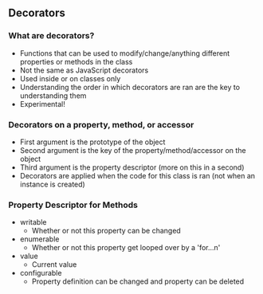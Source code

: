 ## Decorators

### What are decorators?

- Functions that can be used to modify/change/anything different properties or methods in the class
- Not the same as JavaScript decorators
- Used inside or on classes only
- Understanding the order in which decorators are ran are the key to understanding them
- Experimental!

### Decorators on a property, method, or accessor

- First argument is the prototype of the object
- Second argument is the key of the property/method/accessor on the object
- Third argument is the property descriptor (more on this in a second)
- Decorators are applied when the code for this class is ran (not when an instance is created)

### Property Descriptor for Methods

- writable
  - Whether or not this property can be changed
- enumerable
  - Whether or not this property get looped over by a 'for...n'
- value
  - Current value
- configurable
  - Property definition can be changed and property can be deleted
